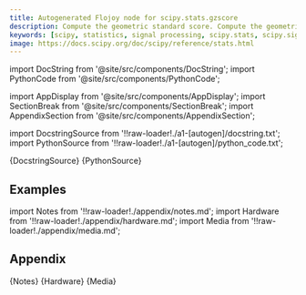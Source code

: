 ```yaml
---
title: Autogenerated Flojoy node for scipy.stats.gzscore
description: Compute the geometric standard score. Compute the geometric z score of each strictly positive value in the sample, relative to the geometric mean and standard deviation. Mathematically the geometric z score can be evaluated as::      gzscore = log(a/gmu) / log(gsigma)  where ``gmu`` (resp. ``gsigma``) is the geometric mean (resp. standard deviation).
keywords: [scipy, statistics, signal processing, scipy.stats, scipy.signal, scipy.stats.gzscore]
image: https://docs.scipy.org/doc/scipy/reference/stats.html
---
```


[//]: # (Custom component imports)

import DocString from '@site/src/components/DocString';
import PythonCode from '@site/src/components/PythonCode';

import AppDisplay from '@site/src/components/AppDisplay';
import SectionBreak from '@site/src/components/SectionBreak';
import AppendixSection from '@site/src/components/AppendixSection';

[//]: # (Docstring)

import DocstringSource from '!!raw-loader!./a1-[autogen]/docstring.txt';
import PythonSource from '!!raw-loader!./a1-[autogen]/python_code.txt';


<DocString>{DocstringSource}</DocString>
<PythonCode GLink='SCIPY/stats/GZSCORE/GZSCORE.py'>{PythonSource}</PythonCode>


<SectionBreak />

    

[//]: # (Examples)

## Examples

<AppDisplay 
  GLink='SCIPY/stats/GZSCORE'
  nodeLabel='GZSCORE'>
</AppDisplay>

<SectionBreak />

    

[//]: # (Appendix)

import Notes from '!!raw-loader!./appendix/notes.md';
import Hardware from '!!raw-loader!./appendix/hardware.md';
import Media from '!!raw-loader!./appendix/media.md';

## Appendix

<AppendixSection index={0} folderPath='nodes/SCIPY/stats/GZSCORE/appendix/'>{Notes}</AppendixSection>
<AppendixSection index={1} folderPath='nodes/SCIPY/stats/GZSCORE/appendix/'>{Hardware}</AppendixSection>
<AppendixSection index={2} folderPath='nodes/SCIPY/stats/GZSCORE/appendix/'>{Media}</AppendixSection>


